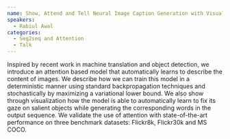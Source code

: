```yaml
---
name: Show, Attend and Tell Neural Image Caption Generation with Visual Attention, Xu et al. ICML 2015
speakers:
  - Rabiul Awal
categories:
  - Seq2seq and Attention
  - Talk
---
```


Inspired by recent work in machine translation and object detection, we introduce an attention based model that automatically learns to describe the content of images. We describe how we can train this model in a deterministic manner using standard backpropagation techniques and stochastically by maximizing a variational lower bound. We also show through visualization how the model is able to automatically learn to fix its gaze on salient objects while generating the corresponding words in the output sequence. We validate the use of attention with state-of-the-art performance on three benchmark datasets: Flickr8k, Flickr30k and MS COCO.